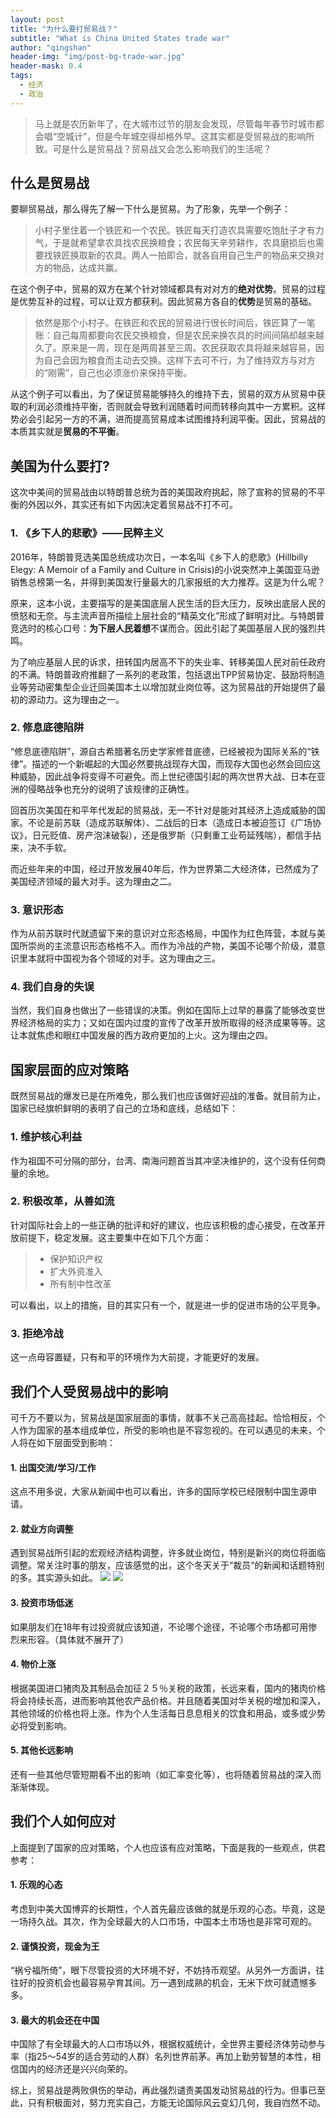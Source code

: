 ```yaml
---
layout: post
title: "为什么要打贸易战？"
subtitle: "What is China United States trade war"
author: "qingshan"
header-img: "img/post-bg-trade-war.jpg"
header-mask: 0.4
tags:
  - 经济
  - 政治
---
```



> 马上就是农历新年了，在大城市过节的朋友会发现，尽管每年春节时城市都会唱“空城计”，但是今年城空得却格外早。这其实都是受贸易战的影响所致。可是什么是贸易战？贸易战又会怎么影响我们的生活呢？

## 什么是贸易战
要聊贸易战，那么得先了解一下什么是贸易。为了形象，先举一个例子：

> 小村子里住着一个铁匠和一个农民。铁匠每天打造农具需要吃饱肚子才有力气，于是就希望拿农具找农民换粮食；农民每天辛劳耕作，农具磨损后也需要找铁匠换取新的农具。两人一拍即合，就各自用自己生产的物品来交换对方的物品，达成共赢。

在这个例子中，贸易的双方在某个针对领域都具有对对方的**绝对优势**。贸易的过程是优势互补的过程，可以让双方都获利。因此贸易方各自的**优势**是贸易的基础。

> 依然是那个小村子。在铁匠和农民的贸易进行很长时间后，铁匠算了一笔账：自己每周都要向农民交换粮食，但是农民来换农具的时间间隔却越来越久了。原来是一周，现在是两周甚至三周。农民获取农具将越来越容易，因为自己会因为粮食而主动去交换。这样下去可不行，为了维持双方与对方的“刚需”，自己也必须涨价来保持平衡。

从这个例子可以看出，为了保证贸易能够持久的维持下去，贸易的双方从贸易中获取的利润必须维持平衡，否则就会导致利润随着时间而转移向其中一方累积。这样势必会引起另一方的不满，进而提高贸易成本试图维持利润平衡。因此，贸易战的本质其实就是**贸易的不平衡**。


## 美国为什么要打?
这次中美间的贸易战由以特朗普总统为首的美国政府挑起，除了宣称的贸易的不平衡的外因以外，其实还有如下内因决定着贸易战不打不可。

### 1. 《乡下人的悲歌》——民粹主义
2016年，特朗普竞选美国总统成功次日，一本名叫《乡下人的悲歌》(Hillbilly Elegy: A Memoir of a Family and Culture in Crisis)的小说突然冲上美国亚马逊销售总榜第一名，并得到美国发行量最大的几家报纸的大力推荐。这是为什么呢？

原来，这本小说，主要描写的是美国底层人民生活的巨大压力，反映出底层人民的愤怒和无奈。与主流声音所描绘上层社会的“精英文化”形成了鲜明对比。与特朗普竞选时的核心口号：**为下层人民着想**不谋而合。因此引起了美国基层人民的强烈共鸣。

为了响应基层人民的诉求，扭转国内居高不下的失业率、转移美国人民对前任政府的不满。特朗普政府推翻了一系列的老政策，包括退出TPP贸易协定、鼓励将制造业等劳动密集型企业迁回美国本土以增加就业岗位等。这为贸易战的开始提供了最初的源动力。这为理由之一。

### 2. 修息底德陷阱
“修息底德陷阱”，源自古希腊著名历史学家修昔底德，已经被视为国际关系的“铁律”。描述的一个新崛起的大国必然要挑战现存大国，而现存大国也必然会回应这种威胁，因此战争将变得不可避免。而上世纪德国引起的两次世界大战、日本在亚洲的侵略战争也充分的说明了该规律的正确性。

回首历次美国在和平年代发起的贸易战，无一不针对是能对其经济上造成威胁的国家。不论是前苏联（造成苏联解体）、二战后的日本（造成日本被迫签订《广场协议》，日元贬值、房产泡沫破裂），还是俄罗斯（只剩重工业苟延残喘），都信手拈来，决不手软。

而近些年来的中国，经过开放发展40年后，作为世界第二大经济体，已然成为了美国经济领域的最大对手。这为理由之二。

### 3. 意识形态
作为从前苏联时代就遗留下来的意识对立形态格局，中国作为红色阵营，本就与美国所崇尚的主流意识形态格格不入。而作为冷战的产物，美国不论哪个阶级，潜意识里本就将中国视为各个领域的对手。这为理由之三。

### 4. 我们自身的失误
当然，我们自身也做出了一些错误的决策。例如在国际上过早的暴露了能够改变世界经济格局的实力；又如在国内过度的宣传了改革开放所取得的经济成果等等。这让本就焦虑和眼红中国发展的西方政府更加的上火。这为理由之四。

## 国家层面的应对策略
既然贸易战的爆发已是在所难免，那么我们也应该做好迎战的准备。就目前为止，国家已经旗帜鲜明的表明了自己的立场和底线，总结如下：
### 1. 维护核心利益
作为祖国不可分隔的部分，台湾、南海问题首当其冲坚决维护的，这个没有任何商量的余地。
### 2. 积极改革，从善如流
针对国际社会上的一些正确的批评和好的建议，也应该积极的虚心接受，在改革开放前提下，稳定发展。这主要集中在如下几个方面：
>* 保护知识产权
>* 扩大外资准入
>* 所有制中性改革

可以看出，以上的措施，目的其实只有一个，就是进一步的促进市场的公平竞争。

### 3. 拒绝冷战
这一点毋容置疑，只有和平的环境作为大前提，才能更好的发展。

## 我们个人受贸易战中的影响
可千万不要以为，贸易战是国家层面的事情，就事不关己高高挂起。恰恰相反，个人作为国家的基本组成单位，所受的影响也是不容忽视的。在可以遇见的未来，个人将在如下层面受到影响：

#### 1. 出国交流/学习/工作
这点不用多说，大家从新闻中也可以看出，许多的国际学校已经限制中国生源申请。

#### 2. 就业方向调整
遇到贸易战所引起的宏观经济结构调整，许多就业岗位，特别是新兴的岗位将面临调整。常关注时事的朋友，应该感觉的出，这个冬天关于“裁员“的新闻和话题特别的多。其实源头如此。
![](https://ae01.alicdn.com/kf/HTB1XATxa._rK1Rjy0Fc762EvVXaF.png)
![](https://ae01.alicdn.com/kf/HTB1SA6DaZ_vK1Rjy0Fo760IxVXaK.png)


#### 3. 投资市场低迷
如果朋友们在18年有过投资就应该知道，不论哪个途径，不论哪个市场都可用惨烈来形容。（具体就不展开了）

#### 4. 物价上涨
根据美国进口猪肉及其制品会加征２５％关税的政策，长远来看，国内的猪肉价格将会持续长高，进而影响其他农产品价格。并且随着美国对华关税的增加和深入，其他领域的价格也将上涨。作为个人生活每日息息相关的饮食和用品，或多或少势必将受到影响。

#### 5. 其他长远影响
还有一些其他尽管短期看不出的影响（如汇率变化等），也将随着贸易战的深入而渐渐体现。

## 我们个人如何应对
上面提到了国家的应对策略，个人也应该有应对策略，下面是我的一些观点，供君参考：
#### 1. 乐观的心态
考虑到中美大国博弈的长期性，个人首先最应该做的就是乐观的心态。毕竟，这是一场持久战。其次，作为全球最大的人口市场，中国本土市场也是非常可观的。

#### 2. 谨慎投资，现金为王
“祸兮福所倚”，眼下尽管投资的大环境不好，不妨持币观望。从另外一方面讲，往往好的投资机会也最容易孕育其间。万一遇到成熟的机会，无米下炊可就遗憾多多。

#### 3. 最大的机会还在中国
中国除了有全球最大的人口市场以外，根据权威统计，全世界主要经济体劳动参与率（指25～54岁的适合劳动的人群）名列世界前茅。再加上勤劳智慧的本性，相信国内的经济还是兴兴向荣的。

综上，贸易战是两败俱伤的举动，再此强烈谴责美国发动贸易战的行为。但事已至此，只有积极面对，努力充实自己，方能无论国际风云变幻几何，我自岿然不动。

